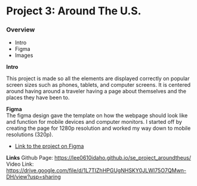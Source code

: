 # Project 3: Around The U.S.

### Overview  

* Intro  
* Figma  
* Images  
  
**Intro**
  
This project is made so all the elements are displayed correctly on popular screen sizes such as phones, tablets, and computer screens. It is centered around having around a traveler having a page about themselves and the places they have been to. 
  
**Figma**  
  The figma design gave the template on how the webpage should look like and function for mobile devices and computer monitors. I started off by creating the page for 1280p resolution and worked my way down to mobile resolutions (320p). 
* [Link to the project on Figma](https://www.figma.com/file/ii4xxsJ0ghevUOcssTlHZv/Sprint-3%3A-Around-the-US?node-id=0%3A1)  
  
**Links**
  Github Page: https://lee0610idaho.github.io/se_project_aroundtheus/
  Video Link: https://drive.google.com/file/d/1L7TIZhHPGUgNHSKY0JLWI75O7QMwn-DH/view?usp=sharing
